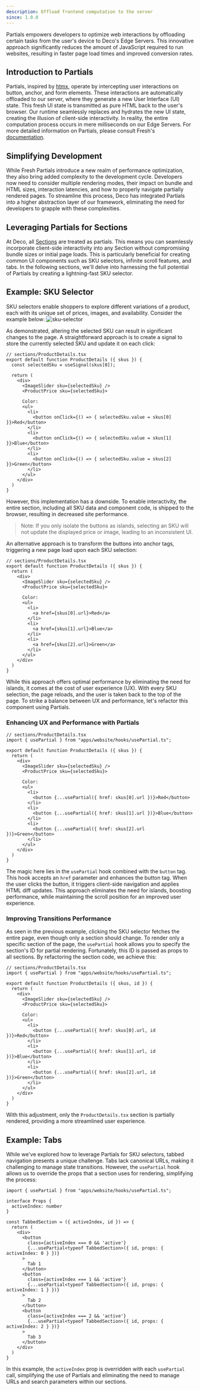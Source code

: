 ```yaml
---
description: Offload frontend computation to the server
since: 1.0.0
---
```


Partials empowers developers to optimize web interactions by offloading certain tasks from the user's device to Deco's Edge Servers. This innovative approach significantly reduces the amount of JavaScript required to run websites, resulting in faster page load times and improved conversion rates.

## Introduction to Partials

Partials, inspired by [htmx](https://htmx.org/docs/), operate by intercepting user interactions on button, anchor, and form elements. These interactions are automatically offloaded to our server, where they generate a new User Interface (UI) state. This fresh UI state is transmitted as pure HTML back to the user's browser. Our runtime seamlessly replaces and hydrates the new UI state, creating the illusion of client-side interactivity. In reality, the entire computation process occurs in mere milliseconds on our Edge Servers. For more detailed information on Partials, please consult Fresh's [documentation](https://github.com/denoland/fresh/issues/1609).

## Simplifying Development

While Fresh Partials introduce a new realm of performance optimization, they also bring added complexity to the development cycle. Developers now need to consider multiple rendering modes, their impact on bundle and HTML sizes, interaction latencies, and how to properly navigate partially rendered pages. To streamline this process, Deco has integrated Partials into a higher abstraction layer of our framework, eliminating the need for developers to grapple with these complexities.

## Leveraging Partials for Sections

At Deco, all [Sections](/docs/en/concepts/section) are treated as partials. This means you can seamlessly incorporate client-side interactivity into any Section without compromising bundle sizes or initial page loads. This is particularly beneficial for creating common UI components such as SKU selectors, infinite scroll features, and tabs. In the following sections, we'll delve into harnessing the full potential of Partials by creating a lightning-fast SKU selector.

## Example: SKU Selector

SKU selectors enable shoppers to explore different variations of a product, each with its unique set of prices, images, and availability. Consider the example below:
![sku-selector](https://github.com/deco-sites/starting/assets/1753396/cdaca2fc-34cd-404b-8679-d159872f7faa)

As demonstrated, altering the selected SKU can result in significant changes to the page. A straightforward approach is to create a signal to store the currently selected SKU and update it on each click:

```tsx
// sections/ProductDetails.tsx
export default function ProductDetails ({ skus }) {
  const selectedSku = useSignal(skus[0]);
  
  return (
    <div>
      <ImageSlider sku={selectedSku} />
      <ProductPrice sku={selectedSku}>

      Color:
      <ul>
        <li>
          <button onClick={() => { selectedSku.value = skus[0] }}>Red</button>
        </li>
        <li>
          <button onClick={() => { selectedSku.value = skus[1] }}>Blue</button>
        </li>
        <li>
          <button onClick={() => { selectedSku.value = skus[2] }}>Green</button>
        </li>
      </ul>
    </div>
  )
}
```

However, this implementation has a downside. To enable interactivity, the entire section, including all SKU data and component code, is shipped to the browser, resulting in decreased site performance.

> Note: If you only isolate the buttons as islands, selecting an SKU will not update the displayed price or image, leading to an inconsistent UI.

An alternative approach is to transform the buttons into anchor tags, triggering a new page load upon each SKU selection:

```tsx
// sections/ProductDetails.tsx
export default function ProductDetails ({ skus }) {
  return (
    <div>
      <ImageSlider sku={selectedSku} />
      <ProductPrice sku={selectedSku}>

      Color:
      <ul>
        <li>
          <a href={skus[0].url}>Red</a>
        </li>
        <li>
          <a href={skus[1].url}>Blue</a>
        </li>
        <li>
          <a href={skus[2].url}>Green</a>
        </li>
      </ul>
    </div>
  )
}
```

While this approach offers optimal performance by eliminating the need for islands, it comes at the cost of user experience (UX). With every SKU selection, the page reloads, and the user is taken back to the top of the page. To strike a balance between UX and performance, let's refactor this component using Partials.

### Enhancing UX and Performance with Partials

```tsx
// sections/ProductDetails.tsx
import { usePartial } from "apps/website/hooks/usePartial.ts";

export default function ProductDetails ({ skus }) {
  return (
    <div>
      <ImageSlider sku={selectedSku} />
      <ProductPrice sku={selectedSku}>

      Color:
      <ul>
        <li>
          <button {...usePartial({ href: skus[0].url })}>Red</button>
        </li>
        <li>
          <button {...usePartial({ href: skus[1].url })}>Blue</button>
        </li>
        <li>
          <button {...usePartial({ href: skus[2].url })}>Green</button>
        </li>
      </ul>
    </div>
  )
}
```

The magic here lies in the `usePartial` hook combined with the `button` tag. This hook accepts an `href` parameter and enhances the button tag. When the user clicks the button, it triggers client-side navigation and applies HTML diff updates. This approach eliminates the need for islands, boosting performance, while maintaining the scroll position for an improved user experience.

### Improving Transitions Performance

As seen in the previous example, clicking the SKU selector fetches the entire page, even though only a section should change. To render only a specific section of the page, the `usePartial` hook allows you to specify the section's ID for partial rendering. Fortunately, this ID is passed as props to all sections. By refactoring the section code, we achieve this:

```tsx
// sections/ProductDetails.tsx
import { usePartial } from "apps/website/hooks/usePartial.ts";

export default function ProductDetails ({ skus, id }) {
  return (
    <div>
      <ImageSlider sku={selectedSku} />
      <ProductPrice sku={selectedSku}>

      Color:
      <ul>
        <li>
          <button {...usePartial({ href: skus[0].url, id })}>Red</button>
        </li>
        <li>
          <button {...usePartial({ href: skus[1].url, id })}>Blue</button>
        </li>
        <li>
          <button {...usePartial({ href: skus[2].url, id })}>Green</button>
        </li>
      </ul>
    </div>
  )
}
```

With this adjustment, only the `ProductDetails.tsx` section is partially rendered, providing a more streamlined user experience.

## Example: Tabs

While we've explored how to leverage Partials for SKU selectors, tabbed navigation presents a unique challenge. Tabs lack canonical URLs, making it challenging to manage state transitions. However, the `usePartial` hook allows us to override the props that a section uses for rendering, simplifying the process:

```tsx
import { usePartial } from "apps/website/hooks/usePartial.ts";

interface Props {
  activeIndex: number
}

const TabbedSection = ({ activeIndex, id }) => {
  return (
    <div>
      <button 
        class={activeIndex === 0 && 'active'} 
        {...usePartial<typeof TabbedSection>({ id, props: { activeIndex: 0 } })}
      >
        Tab 1
      </button> 
      <button 
        class={activeIndex === 1 && 'active'} 
        {...usePartial<typeof TabbedSection>({ id, props: { activeIndex: 1 } })}
      >
        Tab 2
      </button> 
      <button 
        class={activeIndex === 2 && 'active'} 
        {...usePartial<typeof TabbedSection>({ id, props: { activeIndex: 2 } })}
      >
        Tab 3
      </button>
    </div>
  )
}
```

In this example, the `activeIndex` prop is overridden with each `usePartial` call, simplifying the use of Partials and eliminating the need to manage URLs and search parameters within our sections.
